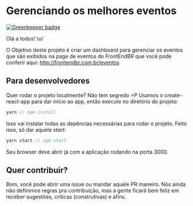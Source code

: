 # Gerenciando os melhores eventos

[![Greenkeeper badge](https://badges.greenkeeper.io/frontendbr/eventos-dashboard.svg)](https://greenkeeper.io/)

Olá a todos! \o/

O Objetivo deste projeto é criar um dashboard para gerenciar os eventos que são exibidos na page de eventos do FrontEndBR que você pode conferir aqui: <http://frontendbr.com.br/eventos>

## Para desenvolvedores
Quer rodar o projeto localmente? Não tem segredo =P Usamos o create-react-app para dar início ao app, então execute no diretório do projeto:

```javascript
yarn // npm install
```

Isso vai instalar todas as depências necessárias para rodar o projeto. Feito isso, só dar aquele *start*:

```javascript
yarn start // npm start
```

Seu browser deve abrir já com a aplicação rodando na porta 3000.

## Quer contribuir?
Bom, você pode abrir uma issue ou mandar aquele PR maneiro. Nós ainda não definimos regras pra contribuição, mas a gente ficará bem feliz em receber sugestões, críticas (construtivas) e afins.